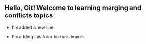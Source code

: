 ## Hello, Git! Welcome to learning merging and conflicts topics

- I'm added a new line

- I'm adding this from `feature-branch`